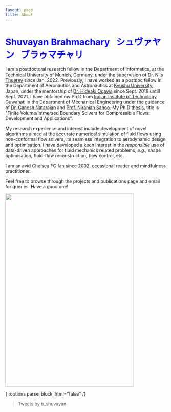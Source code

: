 ```yaml
---
layout: page
title: About
---
```


# <span style="color:blue">Shuvayan Brahmachary  &nbsp;  シュヴァヤン  &nbsp; ブラゥマチャリ</span>

I am a postdoctoral research fellow in the Department of Informatics, at the [Technical University of Munich](https://www.tum.de/en/), Germany, under the supervision of [Dr. Nils Thuerey](https://ge.in.tum.de/) since Jan. 2022. Previously, I have worked as a postdoc fellow in the Department of Aeronautics and Astronautics at [Kyushu University](https://www.kyushu-u.ac.jp/en/), Japan, under the mentorship of [Dr. Hideaki Ogawa](http://aero.kyushu-u.ac.jp/stsel/about.html) since Sept. 2019 untill Sept. 2021. I have obtained my Ph.D from [Indian Institute of Technology Guwahati](http://www.iitg.ac.in/) in the Department of Mechanical Engineering under the guidance of [Dr. Ganesh Natarajan](https://sites.google.com/site/ganucfd/) and [Prof. Niranjan Sahoo](https://iitg.irins.org/profile/128417). My Ph.D <a href="Thesis_short_version.pdf" target="_blank">thesis.</a> title is "Finite Volume/Immersed Boundary Solvers for Compressible Flows: Development and Applications". 

My research experience and interest include development of novel algorithms aimed at the accurate numerical simulation of fluid flows using non-conformal flow solvers, its seamless integration to aerodynamic design and optimisation. I have developed a keen interest in the *responsible* use of data-driven approaches for fluid mechanics related problems, *e.g.,* shape optimisation, fluid-flow reconstruction, flow control, etc. 

I am an avid Chelsea FC fan since 2002, occasional reader and mindfulness practitioner. 

Feel free to browse through the projects and publications page and email for queries. Have a good one!

<img src="https://user-images.githubusercontent.com/34644464/110095588-6bd1f400-7de0-11eb-8ea9-c4b44a6f7860.jpg" width="400" height="600">


{::options parse_block_html="false" /}

<div class="center">

<blockquote class="twitter-timeline" href="https://twitter.com/b_shuvayan?ref_src=twsrc%5Etfw">Tweets by b_shuvayan</a> <script async src="https://platform.twitter.com/widgets.js" charset="utf-8"></script>

</div>
